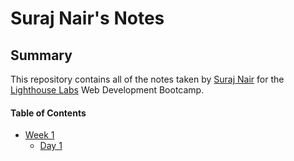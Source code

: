 # Suraj Nair's Notes
## Summary 

This repository contains all of the notes taken by [Suraj Nair](https://github.com/surajjayraman) for the [Lighthouse Labs](https://www.lighthouselabs.ca/) Web Development Bootcamp.

#### Table of Contents
* [Week 1](/Week_1)
  * [Day 1](/Week_1/Day1)

